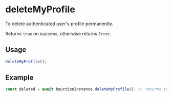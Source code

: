 # deleteMyProfile

To delete authenticated user's profile permanently.

Returns `true` on success, otherwise returns `Error`.

## Usage

```js
deleteMyProfile();
```

## Example

```js
const deleted = await bauctionInstance.deleteMyProfile(); // returns true or Error.
```
